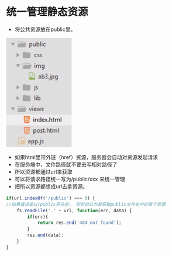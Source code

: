 # 统一管理静态资源

* 将公共资源放在public里。

![](.gitbook/assets/image%20%2811%29.png)

* 如果html里带外链（href）资源，服务器会自动对资源发起请求
* 在服务端中，文件路径就不要去写相对路径了
* 所以资源都通过url来获取
* 可以将请求路径统一写为/public/xxx 来统一管理
* 把所以资源都想成url去拿资源。

```javascript
if(url.indexOf('/public') === 0) {
//如果请求是以/public开头的， 则自动认为是获取public文件夹中的某个资源
    fs.readFile('.' + url, function(err, data) {
        if(err){
            return res.end('404 not found');
        }
        res.end(data);
    }
}
```



